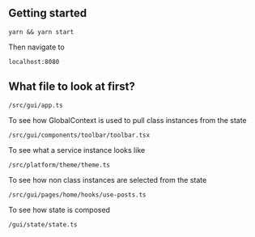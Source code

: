 ## Getting started

```
yarn && yarn start
```

Then navigate to 

```
localhost:8080
```

## What file to look at first?

```
/src/gui/app.ts
```

To see how GlobalContext is used to pull class instances from the state
```
/src/gui/components/toolbar/toolbar.tsx
```

To see what a service instance looks like
```
/src/platform/theme/theme.ts
```

To see how non class instances are selected from the state
```
/src/gui/pages/home/hooks/use-posts.ts
```

To see how state is composed
```
/gui/state/state.ts
```
